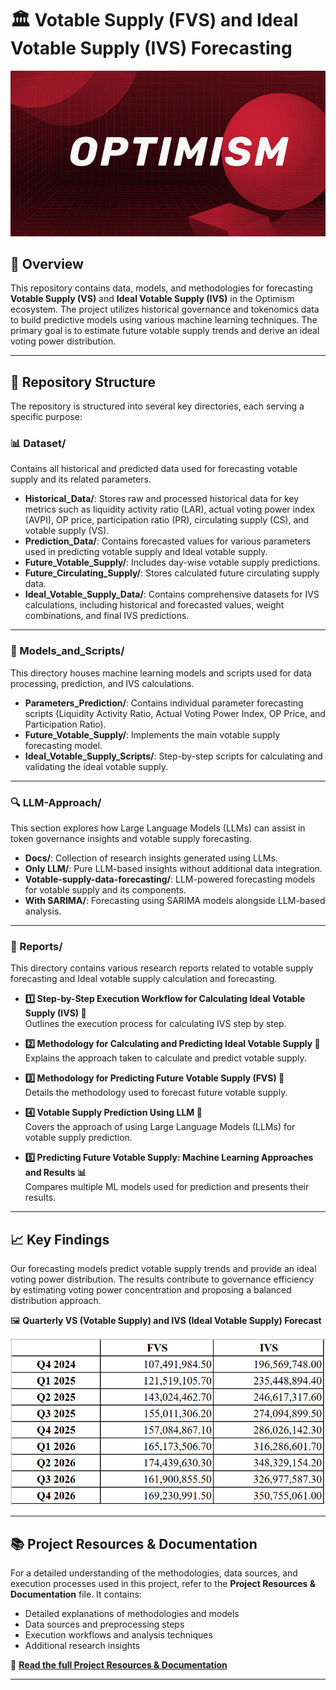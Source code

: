 # 🏛️ Votable Supply (FVS) and Ideal Votable Supply (IVS) Forecasting  

<p align="center">
  <img src="./Reports/OP.png" alt="Optimism Logo" />
</p>

## 📌 Overview  

This repository contains data, models, and methodologies for forecasting **Votable Supply (VS)** and **Ideal Votable Supply (IVS)** in the Optimism ecosystem. The project utilizes historical governance and tokenomics data to build predictive models using various machine learning techniques. The primary goal is to estimate future votable supply trends and derive an ideal voting power distribution.  

---

## 📂 Repository Structure  

The repository is structured into several key directories, each serving a specific purpose:  

### 📊 Dataset/  
Contains all historical and predicted data used for forecasting votable supply and its related parameters.  

- **Historical_Data/**: Stores raw and processed historical data for key metrics such as liquidity activity ratio (LAR), actual voting power index (AVPI), OP price, participation ratio (PR), circulating supply (CS), and votable supply (VS).  
- **Prediction_Data/**: Contains forecasted values for various parameters used in predicting votable supply and Ideal votable supply.  
- **Future_Votable_Supply/**: Includes day-wise votable supply predictions.  
- **Future_Circulating_Supply/**: Stores calculated future circulating supply data.  
- **Ideal_Votable_Supply_Data/**: Contains comprehensive datasets for IVS calculations, including historical and forecasted values, weight combinations, and final IVS predictions.  

---

### 🧠 Models_and_Scripts/  
This directory houses machine learning models and scripts used for data processing, prediction, and IVS calculations.  

- **Parameters_Prediction/**: Contains individual parameter forecasting scripts (Liquidity Activity Ratio, Actual Voting Power Index, OP Price, and Participation Ratio).  
- **Future_Votable_Supply/**: Implements the main votable supply forecasting model.  
- **Ideal_Votable_Supply_Scripts/**: Step-by-step scripts for calculating and validating the ideal votable supply.  

---

### 🔍 LLM-Approach/  
This section explores how Large Language Models (LLMs) can assist in token governance insights and votable supply forecasting.  

- **Docs/**: Collection of research insights generated using LLMs.  
- **Only LLM/**: Pure LLM-based insights without additional data integration.  
- **Votable-supply-data-forecasting/**: LLM-powered forecasting models for votable supply and its components.  
- **With SARIMA/**: Forecasting using SARIMA models alongside LLM-based analysis.  

---

### 📑 Reports/  
This directory contains various research reports related to votable supply forecasting and Ideal votable supply calculation and forecasting.  

- **1️⃣ Step-by-Step Execution Workflow for Calculating Ideal Votable Supply (IVS) 📄**  
  Outlines the execution process for calculating IVS step by step.  

- **2️⃣ Methodology for Calculating and Predicting Ideal Votable Supply 📄**  
  Explains the approach taken to calculate and predict votable supply.  

- **3️⃣ Methodology for Predicting Future Votable Supply (FVS) 📄**  
  Details the methodology used to forecast future votable supply.  

- **4️⃣ Votable Supply Prediction Using LLM 🤖**  
  Covers the approach of using Large Language Models (LLMs) for votable supply prediction.  

- **5️⃣ Predicting Future Votable Supply: Machine Learning Approaches and Results 📊**  
  Compares multiple ML models used for prediction and presents their results.

---

## 📈 Key Findings  
Our forecasting models predict votable supply trends and provide an ideal voting power distribution. The results contribute to governance efficiency by estimating voting power concentration and proposing a balanced distribution approach.  

🖼 **Quarterly VS (Votable Supply) and IVS (Ideal Votable Supply) Forecast**  

![Quarterly Votable Supply vs Ideal Votable Supply](Models_and_Scripts/Ideal_Votable_Supply_Scripts/FVS_IVS_Quarterly.png)

---

## 📚 Project Resources & Documentation  
For a detailed understanding of the methodologies, data sources, and execution processes used in this project, refer to the **Project Resources & Documentation** file. It contains:  

- Detailed explanations of methodologies and models  
- Data sources and preprocessing steps  
- Execution workflows and analysis techniques  
- Additional research insights  

📖 **[Read the full Project Resources & Documentation](./Project_Resources_and_Documentation.md)**  

---


